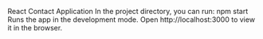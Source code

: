 React Contact Application
In the project directory, you can run:
npm start
Runs the app in the development mode.
Open http://localhost:3000 to view it in the browser.
